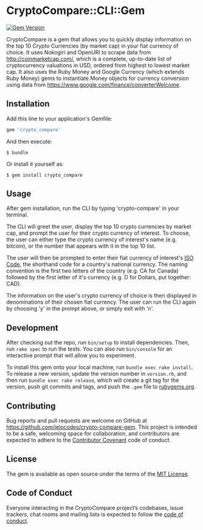 # CryptoCompare::CLI::Gem

[![Gem Version](https://badge.fury.io/rb/crypto_compare.svg)](https://badge.fury.io/rb/crypto_compare)

CryptoCompare is a gem that allows you to quickly display information on the top 10 Crypto Currencies (by market cap) in your fiat currency of choice. It uses Nokogiri and OpenURI to scrape data from http://coinmarketcap.com/, which is a complete, up-to-date list of cryptocurrency valuations in USD, ordered from highest to lowest market cap. It also uses the Ruby Money and Google Currency (which extends Ruby Money) gems to instantiate Money objects for currency conversion using data from https://www.google.com/finance/converterWelcome. 

## Installation

Add this line to your application's Gemfile:

```ruby
gem 'crypto_compare'
```

And then execute:

    $ bundle

Or install it yourself as:

    $ gem install crypto_compare

## Usage

After gem installation, run the CLI by typing 'crypto-compare' in your terminal.

The CLI will greet the user, display the top 10 crypto currencies by market cap, and prompt the user for their crypto currency of interest. To choose, the user can either type the crypto currency of interest's name (e.g. bitcoin), or the number that appears with it in the top 10 list.

The user will then be prompted to enter their fiat currency of interest's [ISO Code](https://en.wikipedia.org/wiki/ISO_4217#Active_codes), the shorthand code for a country's national currency. The naming convention is the first two letters of the country (e.g. CA for Canada) followed by the first letter of it's currency (e.g. D for Dollars, put together: CAD).

The information on the user's crypto currency of choice is then displayed in denominations of their chosen fiat currency. The user can run the CLI again by choosing 'y' in the prompt above, or simply exit with 'n'.

## Development

After checking out the repo, run `bin/setup` to install dependencies. Then, run `rake spec` to run the tests. You can also run `bin/console` for an interactive prompt that will allow you to experiment.

To install this gem onto your local machine, run `bundle exec rake install`. To release a new version, update the version number in `version.rb`, and then run `bundle exec rake release`, which will create a git tag for the version, push git commits and tags, and push the `.gem` file to [rubygems.org](https://rubygems.org).

## Contributing

Bug reports and pull requests are welcome on GitHub at https://github.com/jelocodes/crypto-compare-gem. This project is intended to be a safe, welcoming space for collaboration, and contributors are expected to adhere to the [Contributor Covenant](http://contributor-covenant.org) code of conduct.

## License

The gem is available as open source under the terms of the [MIT License](http://opensource.org/licenses/MIT).

## Code of Conduct

Everyone interacting in the CryptoCompare project’s codebases, issue trackers, chat rooms and mailing lists is expected to follow the [code of conduct](https://github.com/jelocodes/crypto-compare-gem/blob/master/CODE_OF_CONDUCT.md).
